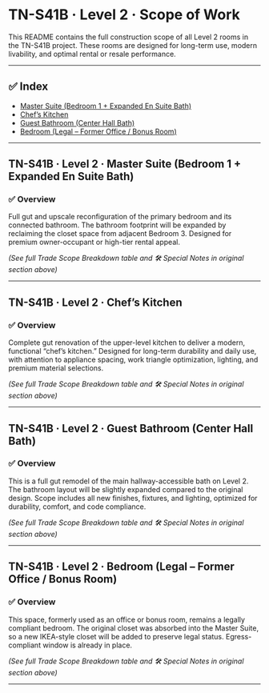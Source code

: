 # TN-S41B · Level 2 · Scope of Work

This README contains the full construction scope of all Level 2 rooms in the TN-S41B project. These rooms are designed for long-term use, modern livability, and optimal rental or resale performance.

---

## ✅ Index

- [Master Suite (Bedroom 1 + Expanded En Suite Bath)](#tn-s41b--level-2--master-suite-bedroom-1--expanded-en-suite-bath)
- [Chef’s Kitchen](#tn-s41b--level-2--chefs-kitchen)
- [Guest Bathroom (Center Hall Bath)](#tn-s41b--level-2--guest-bathroom-center-hall-bath)
- [Bedroom (Legal – Former Office / Bonus Room)](#tn-s41b--level-2--bedroom-legal--former-office--bonus-room)

---

## TN-S41B · Level 2 · Master Suite (Bedroom 1 + Expanded En Suite Bath)

### ✅ Overview
Full gut and upscale reconfiguration of the primary bedroom and its connected bathroom. The bathroom footprint will be expanded by reclaiming the closet space from adjacent Bedroom 3. Designed for premium owner-occupant or high-tier rental appeal.

*(See full Trade Scope Breakdown table and 🛠 Special Notes in original section above)*

---

## TN-S41B · Level 2 · Chef’s Kitchen

### ✅ Overview
Complete gut renovation of the upper-level kitchen to deliver a modern, functional “chef’s kitchen.” Designed for long-term durability and daily use, with attention to appliance spacing, work triangle optimization, lighting, and premium material selections.

*(See full Trade Scope Breakdown table and 🛠 Special Notes in original section above)*

---

## TN-S41B · Level 2 · Guest Bathroom (Center Hall Bath)

### ✅ Overview
This is a full gut remodel of the main hallway-accessible bath on Level 2. The bathroom layout will be slightly expanded compared to the original design. Scope includes all new finishes, fixtures, and lighting, optimized for durability, comfort, and code compliance.

*(See full Trade Scope Breakdown table and 🛠 Special Notes in original section above)*

---

## TN-S41B · Level 2 · Bedroom (Legal – Former Office / Bonus Room)

### ✅ Overview
This space, formerly used as an office or bonus room, remains a legally compliant bedroom. The original closet was absorbed into the Master Suite, so a new IKEA-style closet will be added to preserve legal status. Egress-compliant window is already in place.

*(See full Trade Scope Breakdown table and 🛠 Special Notes in original section above)*

---
